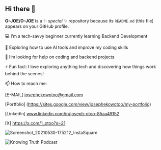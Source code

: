 ## Hi there 👋
**O-JOE/O-JOE** is a ✨ _special_ ✨ repository because its `README.md` (this file) appears on your GitHub profile.

 💻 I’m a tech-savvy beginner currently learning Backend Development
 
 🌱 Exploring how to use AI tools and improve my coding skills 
 
 🤝 I’m looking for help on coding and backend projects  
 
 ⚡ Fun fact: I love exploring anything tech and discovering how things work behind the scenes!
 
 📫 How to reach me: 
 
 [E-MAIL] josephekowotoo@gmail.com
 
 [Portfolio] (https://sites.google.com/view/josephekowotoo/my-portfolio)
 
[LinkedIn] www.linkedin.com/in/joseph-otoo-85aa49152

[X] https://x.com/1_otoo?s=21

![Screenshot_20210530-175212_InstaSquare](https://github.com/user-attachments/assets/7172be9a-c321-4a2a-91dc-037b99519947)

![Knowing Truth Podcast](https://github.com/user-attachments/assets/0048ee53-5988-48fb-ae16-e4dba9795a9a)
